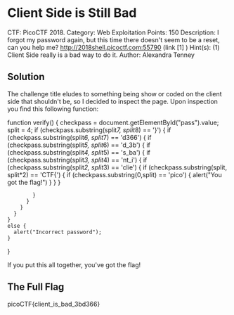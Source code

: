 # Client Side is Still Bad

CTF: PicoCTF 2018. 
Category: Web Exploitation
Points: 150
Description: I forgot my password again, but this time there doesn't seem to be a reset, can you help me? 
http://2018shell.picoctf.com:55790 (link [1] )
Hint(s): (1) Client Side really is a bad way to do it.
Author: Alexandra Tenney

## Solution

The challenge title eludes to something being show or coded on the client side that shouldn't be, so I decided to
inspect the page. Upon inspection you find this following function:


  function verify() {
    checkpass = document.getElementById("pass").value;
    split = 4;
    if (checkpass.substring(split*7, split*8) == '}') {
      if (checkpass.substring(split*6, split*7) == 'd366') {
        if (checkpass.substring(split*5, split*6) == 'd_3b') {
         if (checkpass.substring(split*4, split*5) == 's_ba') {
          if (checkpass.substring(split*3, split*4) == 'nt_i') {
            if (checkpass.substring(split*2, split*3) == 'clie') {
              if (checkpass.substring(split, split*2) == 'CTF{') {
                if (checkpass.substring(0,split) == 'pico') {
                  alert("You got the flag!")
                  }
                }
              }
      
            }
          }
        }
      }
    }
    else {
      alert("Incorrect password");
    }
  }
  
  If you put this all together, you've got the flag!


## The Full Flag

picoCTF{client_is_bad_3bd366}
